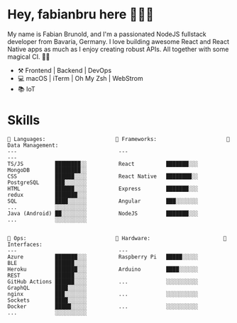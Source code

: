 # Hey, fabianbru here 👋🚴💨

My name is Fabian Brunold, and I'm a passionated NodeJS fullstack
developer from Bavaria, Germany. I love building awesome React and
React Native apps as much as I enjoy creating robust APIs. All together
with some magical CI. 🦄🌈

- ⚒️ Frontend | Backend | DevOps
- 💻️ macOS | iTerm | Oh My Zsh | WebStrom
- 📚 IoT

# Skills

```text
💬 Languages:                      🔋 Frameworks:                      💾 Data Management:
---                                ---                                ---
TS/JS          ████████░░          React          ███████░░░          MongoDB        ████████░░
CSS            ██████░░░░          React Native   ████████░░          PostgreSQL     ███░░░░░░░
HTML           ██████░░░░          Express        ███████░░░          redux          ███████░░░
SQL            ████░░░░░░          Angular        ███░░░░░░░          ...            ░░░░░░░░░░
Java (Android) ██░░░░░░░░          NodeJS         ███████░░░          ...            ░░░░░░░░░░


🔧 Ops:                            🔌 Hardware:                       🎲 Interfaces:
---                                ---
Azure          ███████░░░          Raspberry Pi   █████░░░░░          BLE            ██████░░░░
Heroku         ███████░░░          Arduino        ████░░░░░░          REST           ██████░░░░
GitHub Actions ██████░░░░          ...            ░░░░░░░░░░          GraphQL        ████░░░░░░
nginx          ███░░░░░░░          ...            ░░░░░░░░░░          Sockets        ████░░░░░░
Docker         █████░░░░░          ...            ░░░░░░░░░░          ...            ░░░░░░░░░░
```

